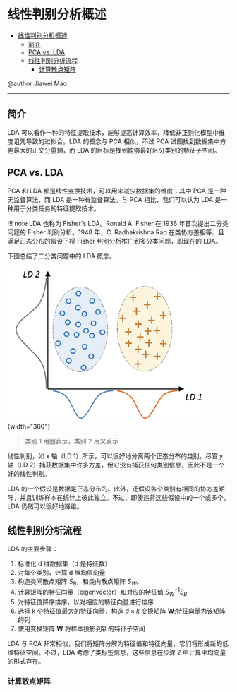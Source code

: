 # 线性判别分析概述

- [线性判别分析概述](#线性判别分析概述)
  - [简介](#简介)
  - [PCA vs. LDA](#pca-vs-lda)
  - [线性判别分析流程](#线性判别分析流程)
    - [计算散点矩阵](#计算散点矩阵)

@author Jiawei Mao
***

## 简介

LDA 可以看作一种的特征提取技术，能够提高计算效率，降低非正则化模型中维度诅咒导致的过拟合。LDA 的概念与 PCA 相似，不过 PCA 试图找到数据集中方差最大的正交分量轴，而 LDA 的目标是找到能够最好区分类别的特征子空间。

## PCA vs. LDA

PCA 和 LDA 都是线性变换技术，可以用来减少数据集的维度；其中 PCA 是一种无监督算法，而 LDA 是一种有监督算法。与 PCA 相比，我们可以认为 LDA 是一种用于分类任务的特征提取技术。

!!! note
    LDA 也称为 Fisher's LDA。Ronald A. Fisher 在 1936 年首次提出二分类问题的 Fisher 判别分析。1948 年，C. Radhakrishna Rao 在类协方差相等、且满足正态分布的假设下将 Fisher 判别分析推广到多分类问题，即现在的 LDA。

下图总结了二分类问题中的 LDA 概念。

![](images/2023-12-11-10-33-12.png){width="360"}

> 类别 1 用圈表示，类别 2 用叉表示

线性判别，如 x 轴（LD 1）所示，可以很好地分离两个正态分布的类别。尽管 y 轴（LD 2）捕获数据集中许多方差，但它没有捕获任何类别信息，因此不是一个好的线性判别。

LDA 的一个假设是数据是正态分布的。此外，还假设各个类别有相同的协方差矩阵，并且训练样本在统计上彼此独立。不过，即使违背这些假设中的一个或多个，LDA 仍然可以很好地降维。

## 线性判别分析流程

LDA 的主要步骤：

1. 标准化 d 维数据集（d 是特征数）
2. 对每个类别，计算 d 维均值向量
3. 构造类间散点矩阵 $S_B$，和类内散点矩阵 $S_W$。
4. 计算矩阵的特征向量（eigenvector）和对应的特征值 $S_W^{-1}S_B$
5. 对特征值降序排序，以对相应的特征向量进行排序
6. 选择 k 个特征值最大的特征向量，构造 $d\times k$ 变换矩阵 **W**;特征向量为该矩阵的列
7. 使用变换矩阵 **W** 将样本投影到新的特征子空间

LDA 与 PCA 非常相似，我们将矩阵分解为特征值和特征向量，它们将形成新的低维特征空间。不过，LDA 考虑了类标签信息，这些信息在步骤 2 中计算平均向量的形式存在。

### 计算散点矩阵


